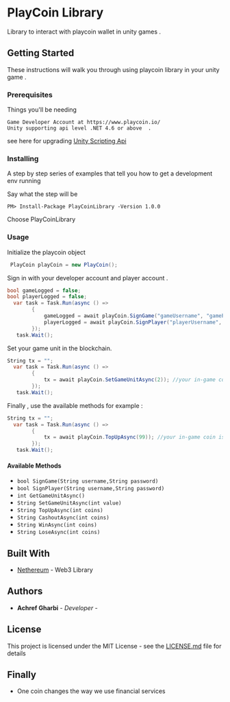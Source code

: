# PlayCoin Library

Library to interact with playcoin wallet in unity games .

## Getting Started

These instructions will walk you through using playcoin library in your unity game .

### Prerequisites

Things you'll be needing
```
Game Developer Account at https://www.playcoin.io/
Unity supporting api level .NET 4.6 or above  . 
```
see here for upgrading [Unity Scripting Api](https://docs.unity3d.com/Manual/ScriptingRuntimeUpgrade.html)

### Installing

A step by step series of examples that tell you how to get a development env running

Say what the step will be

```
PM> Install-Package PlayCoinLibrary -Version 1.0.0	

```

Choose PlayCoinLibrary 

### Usage

Initialize the playcoin object
```csharp
 PlayCoin playCoin = new PlayCoin();
```

Sign in with your developer account and player account .

```csharp
bool gameLogged = false;
bool playerLogged = false;
  var task = Task.Run(async () =>
        {
            gameLogged = await playCoin.SignGame("gameUsername", "gamePassword"));
            playerLogged = await playCoin.SignPlayer("playerUsername", "playerPassword"));
        });
   task.Wait();
```
Set your game unit in the blockchain.
```csharp
String tx = "";
  var task = Task.Run(async () =>
        {
            tx = await playCoin.SetGameUnitAsync(2)); //your in-game coin is worth 2 playcoins
        });
   task.Wait();
```
Finally , use the available methods for example :
```csharp
String tx = "";
  var task = Task.Run(async () =>
        {
            tx = await playCoin.TopUpAsync(99)); //your in-game coin is worth 2 playcoins
        });
   task.Wait();
```
#### Available Methods
*  ``` bool SignGame(String username,String password) ```
*  ``` bool SignPlayer(String username,String password) ```
*  ``` int GetGameUnitAsync() ```
*  ``` String SetGameUnitAsync(int value) ```
*  ``` String TopUpAsync(int coins) ```
*  ``` String CashoutAsync(int coins) ```
*  ``` String WinAsync(int coins) ```
*  ``` String LoseAsync(int coins) ```

## Built With

* [Nethereum](https://nethereum.readthedocs.io/en/latest/) - Web3 Library


## Authors

* **Achref Gharbi** - *Developer* - 

## License

This project is licensed under the MIT License - see the [LICENSE.md](LICENSE.md) file for details

## Finally

* One coin changes the way we use financial services

